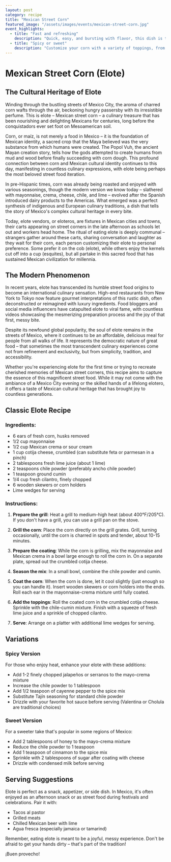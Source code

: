 ```yaml
---
layout: post
category: recipe
title: "Mexican Street Corn"
featured_image: "/assets/images/events/mexican-street-corn.jpg"
event_highlights:
  - title: "Fast and refreshing"
    description: "Quick, easy, and bursting with flavor, this dish is the perfect way to beat the heat."
  - title: "Spicy or sweet"
    description: "Customize your corn with a variety of toppings, from fiery chili powder to sweet, tangy sauces."
---
```


# Mexican Street Corn (Elote)

## The Cultural Heritage of Elote

Winding through the bustling streets of Mexico City, the aroma of charred corn wafts through the air, beckoning hungry passersby with its irresistible perfume. This is elote – Mexican street corn – a culinary treasure that has been nourishing and delighting Mexicans for centuries, long before the conquistadors ever set foot on Mesoamerican soil.

Corn, or maíz, is not merely a food in Mexico – it is the foundation of Mexican identity, a sacred crop that the Maya believed was the very substance from which humans were created. The Popol Vuh, the ancient Mayan creation story, tells how the gods attempted to create humans from mud and wood before finally succeeding with corn dough. This profound connection between corn and Mexican cultural identity continues to this day, manifesting in countless culinary expressions, with elote being perhaps the most beloved street food iteration.

In pre-Hispanic times, corn was already being roasted and enjoyed with various seasonings, though the modern version we know today – slathered with mayonnaise, crema, cheese, chile, and lime – evolved after the Spanish introduced dairy products to the Americas. What emerged was a perfect synthesis of indigenous and European culinary traditions, a dish that tells the story of Mexico's complex cultural heritage in every bite.

Today, elote vendors, or eloteros, are fixtures in Mexican cities and towns, their carts appearing on street corners in the late afternoon as schools let out and workers head home. The ritual of eating elote is deeply communal – strangers gather around these carts, sharing conversation and laughter as they wait for their corn, each person customizing their elote to personal preference. Some prefer it on the cob (elote), while others enjoy the kernels cut off into a cup (esquites), but all partake in this sacred food that has sustained Mexican civilization for millennia.

## The Modern Phenomenon

In recent years, elote has transcended its humble street food origins to become an international culinary sensation. High-end restaurants from New York to Tokyo now feature gourmet interpretations of this rustic dish, often deconstructed or reimagined with luxury ingredients. Food bloggers and social media influencers have catapulted elote to viral fame, with countless videos showcasing the mesmerizing preparation process and the joy of that first, messy bite.

Despite its newfound global popularity, the soul of elote remains in the streets of Mexico, where it continues to be an affordable, delicious meal for people from all walks of life. It represents the democratic nature of great food – that sometimes the most transcendent culinary experiences come not from refinement and exclusivity, but from simplicity, tradition, and accessibility.

Whether you're experiencing elote for the first time or trying to recreate cherished memories of Mexican street corners, this recipe aims to capture the essence of this magnificent street food. While it may not come with the ambiance of a Mexico City evening or the skilled hands of a lifelong elotero, it offers a taste of Mexican cultural heritage that has brought joy to countless generations.

## Classic Elote Recipe

### Ingredients:
- 6 ears of fresh corn, husks removed
- 1/2 cup mayonnaise
- 1/2 cup Mexican crema or sour cream
- 1 cup cotija cheese, crumbled (can substitute feta or parmesan in a pinch)
- 2 tablespoons fresh lime juice (about 1 lime)
- 2 teaspoons chile powder (preferably ancho chile powder)
- 1 teaspoon ground cumin
- 1/4 cup fresh cilantro, finely chopped
- 6 wooden skewers or corn holders
- Lime wedges for serving

### Instructions:

1. **Prepare the grill**: Heat a grill to medium-high heat (about 400°F/205°C). If you don't have a grill, you can use a grill pan on the stove.

2. **Grill the corn**: Place the corn directly on the grill grates. Grill, turning occasionally, until the corn is charred in spots and tender, about 10-15 minutes.

3. **Prepare the coating**: While the corn is grilling, mix the mayonnaise and Mexican crema in a bowl large enough to roll the corn in. On a separate plate, spread out the crumbled cotija cheese.

4. **Season the mix**: In a small bowl, combine the chile powder and cumin.

5. **Coat the corn**: When the corn is done, let it cool slightly (just enough so you can handle it). Insert wooden skewers or corn holders into the ends. Roll each ear in the mayonnaise-crema mixture until fully coated.

6. **Add the toppings**: Roll the coated corn in the crumbled cotija cheese. Sprinkle with the chile-cumin mixture. Finish with a squeeze of fresh lime juice and a sprinkle of chopped cilantro.

7. **Serve**: Arrange on a platter with additional lime wedges for serving.

## Variations

### Spicy Version

For those who enjoy heat, enhance your elote with these additions:

- Add 1-2 finely chopped jalapeños or serranos to the mayo-crema mixture
- Increase the chile powder to 1 tablespoon
- Add 1/2 teaspoon of cayenne pepper to the spice mix
- Substitute Tajín seasoning for standard chile powder
- Drizzle with your favorite hot sauce before serving (Valentina or Cholula are traditional choices)

### Sweet Version

For a sweeter take that's popular in some regions of Mexico:

- Add 2 tablespoons of honey to the mayo-crema mixture
- Reduce the chile powder to 1 teaspoon
- Add 1 teaspoon of cinnamon to the spice mix
- Sprinkle with 2 tablespoons of sugar after coating with cheese
- Drizzle with condensed milk before serving

## Serving Suggestions

Elote is perfect as a snack, appetizer, or side dish. In Mexico, it's often enjoyed as an afternoon snack or as street food during festivals and celebrations. Pair it with:

- Tacos al pastor
- Grilled meats
- Chilled Mexican beer with lime
- Agua fresca (especially jamaica or tamarind)

Remember, eating elote is meant to be a joyful, messy experience. Don't be afraid to get your hands dirty – that's part of the tradition!

¡Buen provecho!
